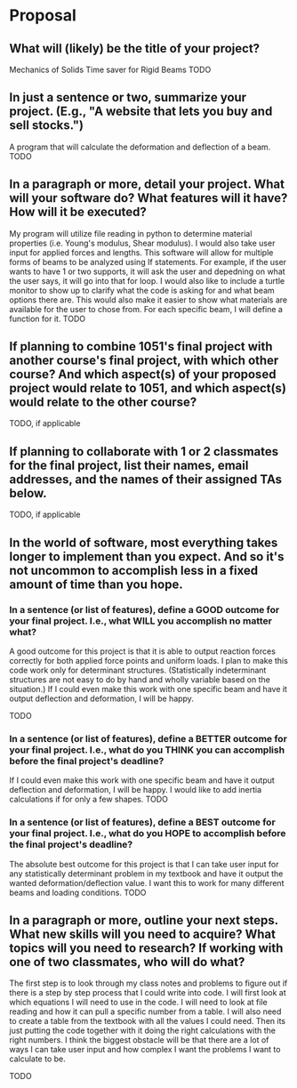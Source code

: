 # Proposal

## What will (likely) be the title of your project?
Mechanics of Solids Time saver for Rigid Beams
TODO

## In just a sentence or two, summarize your project. (E.g., "A website that lets you buy and sell stocks.")
A program that will calculate the deformation and deflection of a beam.
TODO

## In a paragraph or more, detail your project. What will your software do? What features will it have? How will it be executed?
My program will utilize file reading in python to determine material properties (i.e. Young's modulus, Shear modulus). I would also take user input for applied forces and lengths. This software will allow for multiple forms of beams to be analyzed using If statements. For example, if the user wants to have 1 or two supports, it will ask the user and depedning on what the user says, it will go into that for loop. I would also like to include a turtle monitor to show up to clarify what the code is asking for and what beam options there are. This would also make it easier to show what materials are available for the user to chose from. For each specific beam, I  will define a function for it.
TODO

## If planning to combine 1051's final project with another course's final project, with which other course? And which aspect(s) of your proposed project would relate to 1051, and which aspect(s) would relate to the other course?

TODO, if applicable

## If planning to collaborate with 1 or 2 classmates for the final project, list their names, email addresses, and the names of their assigned TAs below.

TODO, if applicable

## In the world of software, most everything takes longer to implement than you expect. And so it's not uncommon to accomplish less in a fixed amount of time than you hope.

### In a sentence (or list of features), define a GOOD outcome for your final project. I.e., what WILL you accomplish no matter what?
 A good outcome for this project is that it is able to output reaction forces correctly for both applied force points and uniform loads. I plan to make this code work only for determinant structures. (Statistically indeterminant structures are not easy to do by hand and wholly variable based on the situation.) If I could even make this work with one specific beam and have it output deflection and deformation, I will be happy. 

TODO

### In a sentence (or list of features), define a BETTER outcome for your final project. I.e., what do you THINK you can accomplish before the final project's deadline?
If I could even make this work with one specific beam and have it output deflection and deformation, I will be happy. I would like to add inertia calculations if for only a few shapes. 
TODO

### In a sentence (or list of features), define a BEST outcome for your final project. I.e., what do you HOPE to accomplish before the final project's deadline?
The absolute best outcome for this project is that I can take user input for any statistically determinant problem in my textbook and have it output the wanted deformation/deflection value. I want this to work for many different beams and loading conditions. 
TODO

## In a paragraph or more, outline your next steps. What new skills will you need to acquire? What topics will you need to research? If working with one of two classmates, who will do what?
The first step is to look through my class notes and problems to figure out if there is a step by step process that I could write into code. I will first look at which equations I will need to use in the code. I will need to look at file reading and how it can pull a specific number from a table. I will also need to create a table from the textbook with all the values I could need. Then its just putting the code together with it doing the right calculations with the right numbers. I think the biggest obstacle will be that there are a lot of ways I can take user input and how complex I want the problems I want to calculate to be.

TODO
